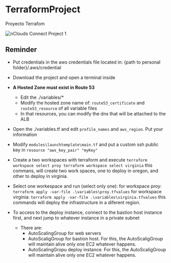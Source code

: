 # TerraformProject
Proyecto Terrafom

![nClouds Connect Project 1](https://github.com/DavidJGG/TerraformProject/assets/60149403/34a9c366-b1a9-4cfb-b682-b42db6debeb9)

## Reminder

- Put credentials in the aws credentials file located in: 
	{path to personal folder}/.aws/credential
- Download the project and open a terminal inside
- **A Hosted Zone must exist in Route 53**
	- Edit the ./variables/*
	- Modify the hosted zone name of: `route53_certificate` and  `route53_resource` of all variable files
	- In that resources, you can modify the dns that will be attached to the ALB
- Open the ./variables.tf and edit `profile_names` and `aws_region`. Put your information
- Modify `modules\launchtemplate\main.tf` and put a custom ssh public key in `resource "aws_key_pair" "myKey"`
- Create a two workspaces with terraform and execute
	  ```terraform workspace select proy
	  terraform workspace select virginia```
	this commans, will create two work spaces, one to deploy in oregon, and other to deploy in virginia.
	
- Select one workespace and run (select only one):
	for workspace proy: 
	    ```terraform apply -var-file .\variables\proy.tfvalues```
	for workspace virginia:
	    ```terraform apply -var-file .\variables\virginia.tfvalues```
	this commands will deploy the infrastructure in a diferent region.

- To access to the deploy instance, connect to the bastion host instance first, and next jump to whatever instance in a private subnet
	- There are:
		- AutoScalingGroup for web servers
		- AutoScaligGroup for bastion host. For this, the AutoScaligGroup will maintain alive only one EC2 whatever happens. 
		- AutoScalingGropu deploy instance. For this, the AutoScaligGroup will maintain alive only one EC2 whatever happens.


